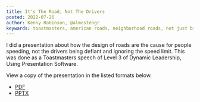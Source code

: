 ```yaml
---
title: It's The Road, Not The Drivers
posted: 2022-07-26
author: Kenny Robinson, @almostengr
keywards: toastmasters, american roads, neighborhood roads, not just bikes, seattle road safety summit, 
---
```


I did a presentation about how the design of roads are the cause for people speeding, not the drivers 
being defiant and ignoring the speed limit. This was done as a Toastmasters speech of 
Level 3 of Dynamic Leadership, Using Presentation Software. 

View a copy of the presentation in the listed formats below.

* [PDF](/blog/2022.07.25-ToastmastersitsTheRoadNotTheDrivers.pdf)
* [PPTX](/blog/ToastmastersItsTheRoadNotTheDrivers.pptx)
